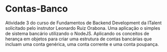 # Contas-Banco
Atividade 3 do curso de Fundamentos de Backend Development da ITalent solicitado pelo instrutor Leonardo Ruiz Orabona. Uma aplicação o simples de sistema bancário utilizando o NodeJS. Aplicando os conceitos de herança em objetos para criar uma estrutura de contas bancárias que incluam uma conta genérica, uma conta corrente e uma conta poupança.

